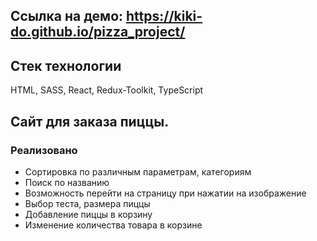 ## Ссылка на демо: https://kiki-do.github.io/pizza_project/

## Стек технологии
  HTML,
  SASS,
  React,
  Redux-Toolkit,
  TypeScript
  
## Сайт для заказа пиццы. 
### Реализовано 
 - Сортировка по различным параметрам, категориям
 - Поиск по названию
 - Возможность перейти на страницу при нажатии на изображение
 - Выбор теста, размера пиццы
 - Добавление пиццы в корзину
 - Изменение количества товара в корзине

